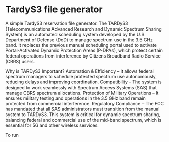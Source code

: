 # TardyS3 file generator

A simple TardyS3 reservation file generator. The TARDyS3 (Telecommunications Advanced Research and Dynamic Spectrum Sharing System) is an automated scheduling system developed by the U.S. Department of Defense (DoD) to manage spectrum use in the 3.5 GHz band. It replaces the previous manual scheduling portal used to activate Portal-Activated Dynamic Protection Areas (P-DPAs), which protect certain federal operations from interference by Citizens Broadband Radio Service (CBRS) users.

Why is TARDyS3 Important?
Automation & Efficiency – It allows federal spectrum managers to schedule protected spectrum use autonomously, reducing delays and improving coordination.
Compatibility – The system is designed to work seamlessly with Spectrum Access Systems (SAS) that manage CBRS spectrum allocations.
Protection of Military Operations – It ensures military testing and operations in the 3.5 GHz band remain protected from commercial interference.
Regulatory Compliance – The FCC has mandated that all SAS administrators must transition from the manual system to TARDyS3.
This system is critical for dynamic spectrum sharing, balancing federal and commercial use of the mid-band spectrum, which is essential for 5G and other wireless services.

To run 
```python3 tardys3_generator.py.
